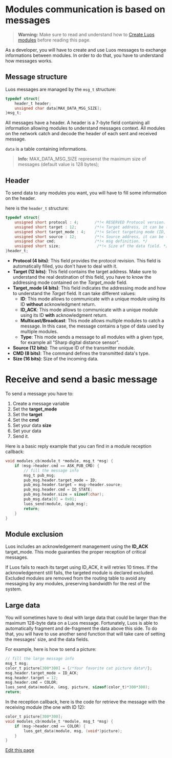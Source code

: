 
# Modules communication is based on messages
> **Warning:** Make sure to read and understand how to [Create Luos modules](/_pages/low/modules/create-project.md) before reading this page.

As a developer, you will have to create and use Luos messages to exchange informations between modules. In order to do that, you have to understand how messages works.

## Message structure

Luos messages are managed by the `msg_t` structure:

```C
typedef struct{
    header_t header;
    unsigned char data[MAX_DATA_MSG_SIZE];
}msg_t;
```

All messages have a header. A header is a 7-byte field containing all information allowing modules to understand messages context. All modules on the network catch and decode the header of each sent and received message.

`data` is a table containing informations.

> **Info:** MAX_DATA_MSG_SIZE represenst the maximum size of messages (default value is 128 bytes);

## Header
To send data to any modules you want, you will have to fill some information on the header.

here is the `header_t` structure:
```C
typedef struct{
    unsigned short protocol : 4;       /*!< RESERVED Protocol version. */
    unsigned short target : 12;        /*!< Target address, it can be (ID, Multicast/Broadcast, Type). */
    unsigned short target_mode : 4;    /*!< Select targeting mode (ID, ID+ACK, Multicast/Broadcast, Type). */
    unsigned short source : 12;        /*!< Source address, it can be (ID, Multicast/Broadcast, Type). */
    unsigned char cmd;                 /*!< msg definition. */
    unsigned short size;                /*!< Size of the data field. */
}header_t;
```

- **Protocol (4 bits)**: This field provides the protocol revision. This field is automatically filled, you don't have to deal with it.
- **Target (12 bits)**: This field contains the target address. Make sure to understand the real destination of this field, you have to know the addressing mode contained on the *Target_mode* field.
- **Target_mode (4 bits)**: This field indicates the addressing mode and how to understand the *Target* field. It can take different values:
  - **ID**: This mode allows to communicate with a unique module using its ID **without** acknowledgment return.
  - **ID_ACK**: This mode allows to communicate with a unique module using its ID **with** acknowledgment return.
  - **Multicast/Broadcast**: This mode allows multiple modules to catch a message. In this case, the message contains a type of data used by multiple modules.
  - **Type**: This mode sends a message to all modules with a given type, for example all "Sharp digital distance sensor".
- **Source (12 bits)**: The unique ID of the transmitter module.
- **CMD (8 bits)**: The command defines the transmitted data's type.
- **Size (16 bits)**: Size of the incoming data.

# Receive and send a basic message
To send a message you have to:
 1) Create a message variable
 2) Set the **target_mode**
 3) Set the **target**
 4) Set the **cmd**
 5) Set your data **size**
 6) Set your data
 7) Send it.

Here is a basic reply example that you can find in a module reception callback:
```c
void modules_cb(module_t *module, msg_t *msg) {
    if (msg->header.cmd == ASK_PUB_CMD) {
        // fill the message info
        msg_t pub_msg;
        pub_msg.header.target_mode = ID;
        pub_msg.header.target = msg->header.source;
        pub_msg.header.cmd = IO_STATE;
        pub_msg.header.size = sizeof(char);
        pub_msg.data[0] = 0x01;
        luos_send(module, &pub_msg);
        return;
    }
}
```

## Module exclusion
Luos includes an acknowledgement management using the **ID_ACK** target_mode. This mode guaranties the proper reception of critical messages.

If Luos fails to reach its target using ID_ACK, it will retries 10 times. If the acknowledgement still fails, the targeted module is declared excluded. Excluded modules are removed from the routing table to avoid any messaging by any modules, preserving bandwidth for the rest of the system.

## Large data
You will sometimes have to deal with large data that could be larger than the maximum 128-byte data on a Luos message. Fortunately, Luos is able to automatically fragment and de-fragment the data above this side. To do that, you will have to use another send function that will take care of setting the messages' size, and the data fields.

For example, here is how to send a picture:
```c
// fill the large message info
msg_t msg;
color_t picture[300*300] = {/*Your favorite cat picture data*/};
msg.header.target_mode = ID_ACK;
msg.header.target = 12;
msg.header.cmd = COLOR;
luos_send_data(module, &msg, picture, sizeof(color_t)*300*300);
return;
```

In the reception callback, here is the code for retrieve the message with the receiving module (the one with ID 12):
```c
color_t picture[300*300];
void modules_cb(module_t *module, msg_t *msg) {
    if (msg->header.cmd == COLOR) {
        luos_get_data(module, msg, (void*)picture);
    }
}
```


<div class="cust_edit_page"><a href="https://{{gh_path}}/_pages/low/modules/msg-handling.md">Edit this page</a></div>
